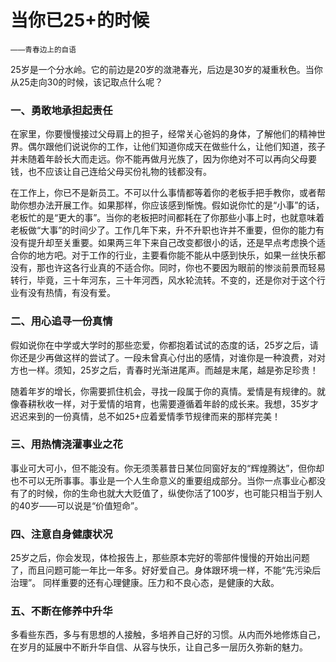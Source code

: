 # 当你已25+的时候

<small style="text-align:right">——青春边上的自语</small>

25岁是一个分水岭。它的前边是20岁的潋滟春光，后边是30岁的凝重秋色。当你从25走向30的时候，该记取点什么呢？
 
### 一、勇敢地承担起责任

在家里，你要慢慢接过父母肩上的担子，经常关心爸妈的身体，了解他们的精神世界。偶尔跟他们说说你的工作，让他们知道你成天在做些什么，让他们知道，孩子并未随着年龄长大而走远。你不能再做月光族了，因为你绝对不可以再向父母要钱，也不应该让自己连给父母买份礼物的钱都没有。

在工作上，你已不是新员工。不可以什么事情都等着你的老板手把手教你，或者帮助你想办法开展工作。如果那样，你应该感到惭愧。假如说你忙的是“小事”的话，老板忙的是“更大的事”。当你的老板把时间都耗在了你那些小事上时，也就意味着老板做“大事”的时间少了。工作几年下来，升不升职也许并不重要，但你的能力有没有提升却至关重要。如果两三年下来自己改变都很小的话，还是早点考虑换个适合你的地方吧。对于工作的行业，主要看你能不能从中感到快乐，如果一丝快乐都没有，那也许这各行业真的不适合你。同时，你也不要因为眼前的惨淡前景而轻易转行，毕竟，三十年河东，三十年河西，风水轮流转。不变的，还是你对于这个行业有没有热情，有没有爱。
 
### 二、用心追寻一份真情

假如说你在中学或大学时的那些恋爱，你都抱着试试的态度的话，25岁之后，请你还是少再做这样的尝试了。一段未曾真心付出的感情，对谁你是一种浪费，对对方也一样。须知，25岁之后，青春时光渐进尾声。而越是末尾，越是弥足珍贵！

随着年岁的增长，你需要抓住机会，寻找一段属于你的真情。爱情是有规律的。就像春耕秋收一样，对于爱情的培育，也需要遵循着年龄的成长来。我想，35岁才迟迟来到的一份真情，总不如25+应着爱情季节规律而来的那样完美！
 
### 三、用热情浇灌事业之花

事业可大可小，但不能没有。你无须羡慕昔日某位同窗好友的“辉煌腾达”，但你却也不可以无所事事。事业是一个人生命意义的重要组成部分。当你一点事业心都没有了的时候，你的生命也就大大贬值了，纵使你活了100岁，也可能只相当于别人的40岁——可以说是“价值短命”。
 
### 四、注意自身健康状况

25岁之后，你会发现，体检报告上，那些原本完好的零部件慢慢的开始出问题了，而且问题可能一年比一年多。好好爱自己。身体跟环境一样，不能“先污染后治理”。
同样重要的还有心理健康。压力和不良心态，是健康的大敌。
 
### 五、不断在修养中升华

多看些东西，多与有思想的人接触，多培养自己好的习惯。从内而外地修炼自己，在岁月的延展中不断升华自信、从容与快乐，让自己多一层历久弥新的魅力。